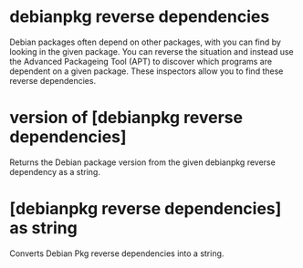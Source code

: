 # debianpkg reverse dependencies

Debian packages often depend on other packages, with you can find by looking in the given package. You can reverse the situation and instead use the Advanced Packageing Tool (APT) to discover which programs are dependent on a given package. These inspectors allow you to find these reverse dependencies.

# version of [debianpkg reverse dependencies]

Returns the Debian package version from the given debianpkg reverse dependency as a string.

# [debianpkg reverse dependencies] as string

Converts Debian Pkg reverse dependencies into a string.
